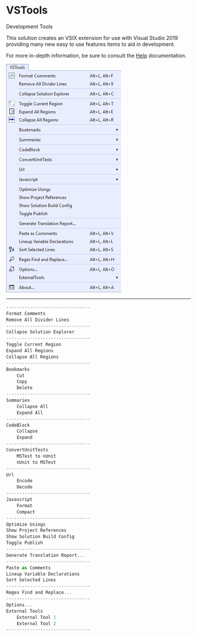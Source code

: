 # VSTools
Development Tools

This solution creates an VSIX extension for use with Visual Studio 2019 providing many new easy to use features items to aid in development.

<p>For more in-depth information, be sure to consult the <a href="https://sokooltools.github.io/VSTools/Help/help.htm" target="_blank" title="VSTools Help" rel="nofollow">Help</a> documentation.</p>


![File01](Images/image01.png)

<hr>

```javascript
--------------------------------
Format Comments
Remove All Divider Lines
--------------------------------
Collapse Solution Explorer
--------------------------------
Toggle Current Region
Expand All Regions
Collapse All Regions
--------------------------------
Bookmarks
	Cut
	Copy
	Delete
--------------------------------
Summaries  
	Collapse All  
	Expand All  
--------------------------------
CodeBlock  
	Collapse  
	Expand  
--------------------------------
ConvertUnitTests  
	MSTest to nUnit  
	nUnit to MSTest  
--------------------------------
Url  
	Encode  
	Decode  
--------------------------------
Javascript  
	Format  
	Compact  
--------------------------------
Optimize Usings  
Show Project References  
Show Solution Build Config  
Toggle Publish  
--------------------------------
Generate Translation Report...
--------------------------------
Paste as Comments
Lineup Variable Declarations
Sort Selected Lines
--------------------------------
Regex Find and Replace...
--------------------------------
Options...
External Tools
	External Tool 1
	External Tool 2
--------------------------------
```